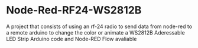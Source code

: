 # Node-Red-RF24-WS2812B

A project that consists of using an rf-24 radio to send data from node-red to a remote arduino to change the color or animate a WS2812B Aderessable LED Strip 
Arduino code and Node-RED Flow avaliable